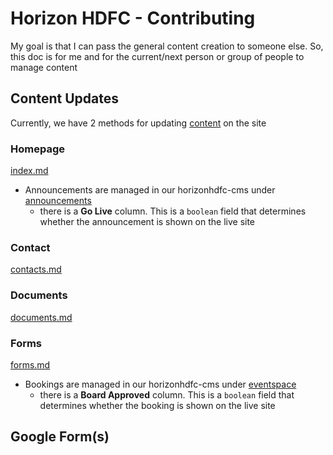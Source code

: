 # Horizon HDFC - Contributing
My goal is that I can pass the general content creation to someone else. So, this doc is for me and for the current/next person or group of people to manage content

## Content Updates
Currently, we have 2 methods for updating [content](/src/content) on the site

### Homepage
[index.md](/src/content/index.md) 
- Announcements are managed in our horizonhdfc-cms under [announcements](https://docs.google.com/spreadsheets/d/1Yzgelw9d3JjGJzMrwV_xbOUDCCZ1XpACX4oXlvujTUw/edit?gid=1031074610#gid=1031074610)
   - there is a **Go Live** column. This is a `boolean` field that determines whether the announcement is shown on the live site

### Contact
[contacts.md](/src/content/contacts.md) 

### Documents
[documents.md](/src/content/documents.md) 

### Forms
[forms.md](/src/content/forms.md) 
- Bookings are managed in our horizonhdfc-cms under [eventspace](https://docs.google.com/spreadsheets/d/1Yzgelw9d3JjGJzMrwV_xbOUDCCZ1XpACX4oXlvujTUw/edit?gid=1339298727#gid=1339298727)
   - there is a **Board Approved** column. This is a `boolean` field that determines whether the booking is shown on the live site

## Google Form(s)

